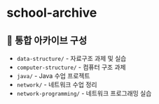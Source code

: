 # school-archive

## 📁 통합 아카이브 구성

- `data-structure/` - 자료구조 과제 및 실습
- `computer-structure/` - 컴퓨터 구조 과제
- `java/` - Java 수업 프로젝트
- `network/` - 네트워크 수업 정리
- `network-programming/` - 네트워크 프로그래밍 실습
